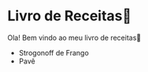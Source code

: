 # Livro de Receitas:icecream:

Ola! Bem vindo ao meu livro de receitas:ice_cream:

  

- Strogonoff de Frango
- Pavê
